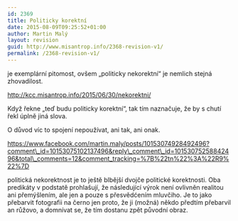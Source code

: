 ```yaml
---
id: 2369
title: Politicky korektní
date: 2015-08-09T09:25:52+01:00
author: Martin Malý
layout: revision
guid: http://www.misantrop.info/2368-revision-v1/
permalink: /2368-revision-v1/
---
```

je exemplární pitomost, ovšem &#8222;politicky nekorektní&#8220; je nemlich stejná zhovadilost.

<!--more-->

http://kcc.misantrop.info/2015/06/30/nekorektni/

Když řekne &#8222;teď budu politicky korektní&#8220;, tak tím naznačuje, že by s chutí řekl úplně jiná slova.

<span data-ft="{&quot;tn&quot;:&quot;K&quot;}" data-reactid=".qa.1:5:1:$replies10153074928492496_10153075102137496:0.1:2:$comment10153074928492496_10153075210567496:0.0.$right.0.$left.0.0.1.$comment-body"><span class="UFICommentBody" data-reactid=".qa.1:5:1:$replies10153074928492496_10153075102137496:0.1:2:$comment10153074928492496_10153075210567496:0.0.$right.0.$left.0.0.1.$comment-body.0"><span data-reactid=".qa.1:5:1:$replies10153074928492496_10153075102137496:0.1:2:$comment10153074928492496_10153075210567496:0.0.$right.0.$left.0.0.1.$comment-body.0.$end:0:$text0:0">O důvod víc to spojení nepoužívat, ani tak, ani onak.</span></span></span>

https://www.facebook.com/martin.maly/posts/10153074928492496?comment\_id=10153075102137496&reply\_comment\_id=10153075258842496&total\_comments=12&comment_tracking=%7B%22tn%22%3A%22R9%22%7D

politická nekorektnost je to ještě blbější dvojče politické korektnosti. Oba predikáty v podstatě prohlašují, že následující výrok není ovlivněn realitou ani přemýšlením, ale jen a pouze s přesvědćením mluvčiho. Je to jako přebarvit fotografii na černo jen proto, že ji (možná) někdo předtím přebarvil an růžovo, a domnívat se, že tím dostanu zpět původní obraz.